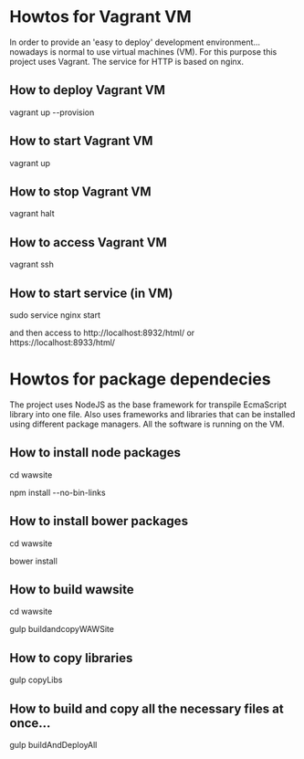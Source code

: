 # Howtos for Vagrant VM
In order to provide an 'easy to deploy' development environment... nowadays is normal to use virtual machines (VM).
For this purpose this project uses Vagrant.
The service for HTTP is based on nginx.

## How to deploy Vagrant VM
vagrant up --provision

## How to start Vagrant VM
vagrant up

## How to stop Vagrant VM
vagrant halt

## How to access Vagrant VM
vagrant ssh

## How to start service (in VM)
sudo service nginx start

and then access to http://localhost:8932/html/
or https://localhost:8933/html/



# Howtos for package dependecies 
The project uses NodeJS as the base framework for transpile EcmaScript library into one file.
Also uses frameworks and libraries that can be installed using different package managers.
All the software is running on the VM.

## How to install node packages
cd wawsite

npm install --no-bin-links

## How to install bower packages
cd wawsite

bower install


## How to build wawsite
cd wawsite

gulp buildandcopyWAWSite

## How to copy libraries
gulp copyLibs

## How to build and copy all the necessary files at once...
gulp buildAndDeployAll

